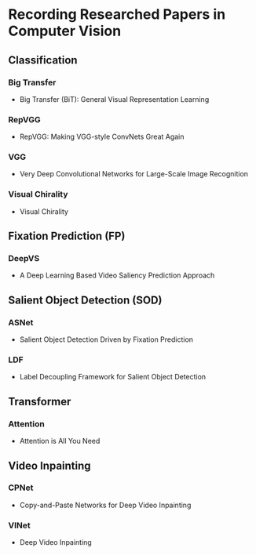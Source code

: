 # Recording Researched Papers in Computer Vision

## Classification

### Big Transfer

- Big Transfer (BiT): General Visual Representation Learning

### RepVGG
- RepVGG: Making VGG-style ConvNets Great Again
### VGG
- Very Deep Convolutional Networks for Large-Scale Image Recognition

### Visual Chirality

- Visual Chirality

## Fixation Prediction (FP)

### DeepVS
- A Deep Learning Based Video Saliency Prediction Approach


## Salient Object Detection (SOD)
### ASNet
- Salient Object Detection Driven by Fixation Prediction
### LDF
- Label Decoupling Framework for Salient Object Detection

## Transformer
### Attention
- Attention is All You Need

## Video Inpainting
### CPNet
- Copy-and-Paste Networks for Deep Video Inpainting
### VINet
- Deep Video Inpainting